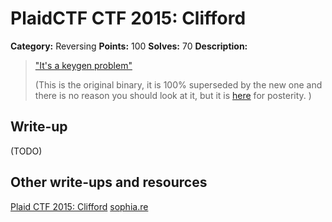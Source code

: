 # PlaidCTF CTF 2015: Clifford

**Category:** Reversing
**Points:** 100
**Solves:** 70
**Description:**

> ["It's a keygen problem"](http://play.plaidctf.com/files/clifford_fb9d383f537c803a82b5040e801785e0.elf)
> 
> 
> (This is the original binary, it is 100% superseded by the new one and there is no reason you should look at it, but it is [here](http://play.plaidctf.com/files/clifford_d4db798d82a284a63341055200f2502d.elf) for posterity. )

## Write-up

(TODO)

## Other write-ups and resources

[Plaid CTF 2015: Clifford](https://github.com/smokeleeteveryday/CTF_WRITEUPS/tree/master/2015/PCTF/reversing/clifford)
[sophia.re](http://sophia.re/plaid2015_clifford_writeup.html)
